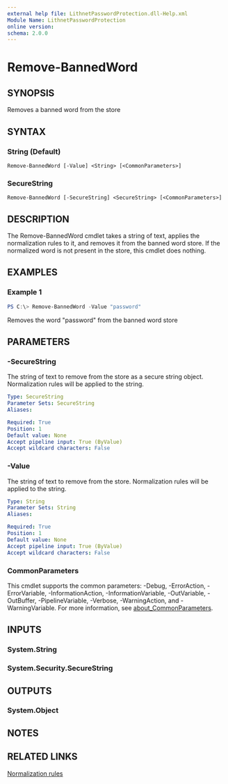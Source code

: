 ```yaml
---
external help file: LithnetPasswordProtection.dll-Help.xml
Module Name: LithnetPasswordProtection
online version:
schema: 2.0.0
---
```


# Remove-BannedWord

## SYNOPSIS
Removes a banned word from the store

## SYNTAX

### String (Default)
```
Remove-BannedWord [-Value] <String> [<CommonParameters>]
```

### SecureString
```
Remove-BannedWord [-SecureString] <SecureString> [<CommonParameters>]
```

## DESCRIPTION
The Remove-BannedWord cmdlet takes a string of text, applies the normalization rules to it, and removes it from the banned word store. If the normalized word is not present in the store, this cmdlet does nothing.

## EXAMPLES

### Example 1
```powershell
PS C:\> Remove-BannedWord -Value "password"
```

Removes the word "password" from the banned word store

## PARAMETERS

### -SecureString
The string of text to remove from the store as a secure string object. Normalization rules will be applied to the string.

```yaml
Type: SecureString
Parameter Sets: SecureString
Aliases:

Required: True
Position: 1
Default value: None
Accept pipeline input: True (ByValue)
Accept wildcard characters: False
```

### -Value
The string of text to remove from the store. Normalization rules will be applied to the string.

```yaml
Type: String
Parameter Sets: String
Aliases:

Required: True
Position: 1
Default value: None
Accept pipeline input: True (ByValue)
Accept wildcard characters: False
```

### CommonParameters
This cmdlet supports the common parameters: -Debug, -ErrorAction, -ErrorVariable, -InformationAction, -InformationVariable, -OutVariable, -OutBuffer, -PipelineVariable, -Verbose, -WarningAction, and -WarningVariable. For more information, see [about_CommonParameters](http://go.microsoft.com/fwlink/?LinkID=113216).

## INPUTS

### System.String

### System.Security.SecureString

## OUTPUTS

### System.Object
## NOTES

## RELATED LINKS

[Normalization rules](https://docs.lithnet.io/password-protection/help-and-support/normalization-rules)